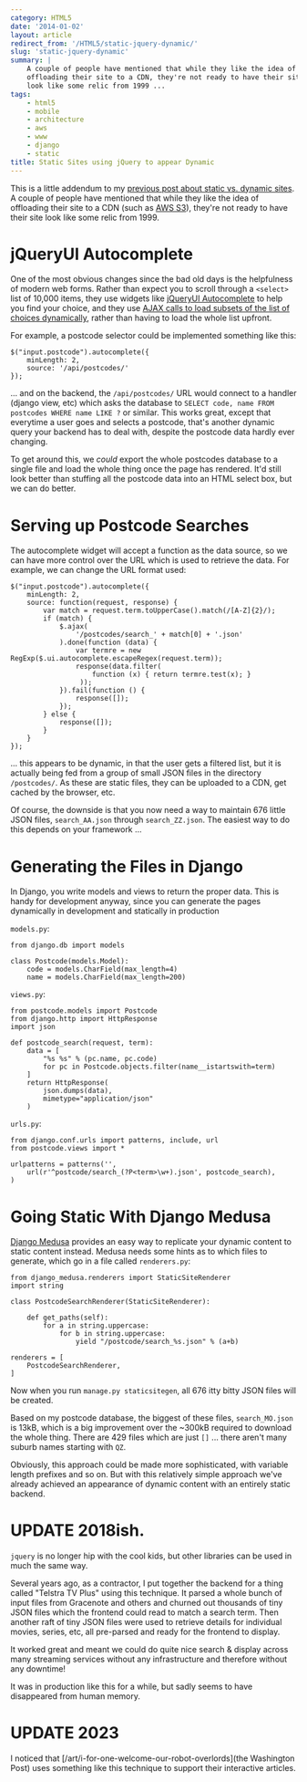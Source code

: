 ```yaml
---
category: HTML5
date: '2014-01-02'
layout: article
redirect_from: '/HTML5/static-jquery-dynamic/'
slug: 'static-jquery-dynamic'
summary: |
    A couple of people have mentioned that while they like the idea of
    offloading their site to a CDN, they're not ready to have their site
    look like some relic from 1999 ...
tags:
    - html5
    - mobile
    - architecture
    - aws
    - www
    - django
    - static
title: Static Sites using jQuery to appear Dynamic
---
```


This is a little addendum to my [previous post about static vs. dynamic
sites](../static-vs-dynamic-sites/). A couple of people have
mentioned that while they like the idea of offloading their site to a
CDN (such as [AWS S3](http://aws.amazon.com/s3/)), they're not ready to
have their site look like some relic from 1999.

jQueryUI Autocomplete
=====================

One of the most obvious changes since the bad old days is the
helpfulness of modern web forms. Rather than expect you to scroll
through a `<select>` list of 10,000 items, they use widgets like
[jQueryUI Autocomplete](http://jqueryui.com/autocomplete/) to help you
find your choice, and they use [AJAX calls to load subsets of the list
of choices
dynamically](http://api.jqueryui.com/autocomplete/#option-source),
rather than having to load the whole list upfront.

For example, a postcode selector could be implemented something like
this:

    $("input.postcode").autocomplete({
        minLength: 2,
        source: '/api/postcodes/'
    });

... and on the backend, the `/api/postcodes/` URL would connect to a
handler (django view, etc) which asks the database to
`SELECT code, name FROM postcodes WHERE name LIKE ?` or similar. This
works great, except that everytime a user goes and selects a postcode,
that's another dynamic query your backend has to deal with, despite the
postcode data hardly ever changing.

To get around this, we *could* export the whole postcodes database to a
single file and load the whole thing once the page has rendered. It'd
still look better than stuffing all the postcode data into an HTML
select box, but we can do better.

Serving up Postcode Searches
============================

The autocomplete widget will accept a function as the data source, so we
can have more control over the URL which is used to retrieve the data.
For example, we can change the URL format used:

    $("input.postcode").autocomplete({
        minLength: 2,
        source: function(request, response) {
            var match = request.term.toUpperCase().match(/[A-Z]{2}/);
            if (match) {
                $.ajax(
                    '/postcodes/search_' + match[0] + '.json'
                ).done(function (data) {
                    var termre = new RegExp($.ui.autocomplete.escapeRegex(request.term));
                    response(data.filter(
                        function (x) { return termre.test(x); }
                     ));
                }).fail(function () {
                    response([]);
                });
            } else {
                response([]);
            }
        }
    });

... this appears to be dynamic, in that the user gets a filtered list,
but it is actually being fed from a group of small JSON files in the
directory `/postcodes/`. As these are static files, they can be uploaded
to a CDN, get cached by the browser, etc.

Of course, the downside is that you now need a way to maintain 676
little JSON files, `search_AA.json` through `search_ZZ.json`. The
easiest way to do this depends on your framework ...

Generating the Files in Django
==============================

In Django, you write models and views to return the proper data. This is
handy for development anyway, since you can generate the pages
dynamically in development and statically in production

`models.py`:

    from django.db import models

    class Postcode(models.Model):
        code = models.CharField(max_length=4)
        name = models.CharField(max_length=200)

`views.py`:

    from postcode.models import Postcode
    from django.http import HttpResponse
    import json

    def postcode_search(request, term):
        data = [
            "%s %s" % (pc.name, pc.code)
            for pc in Postcode.objects.filter(name__istartswith=term)
        ]
        return HttpResponse(
            json.dumps(data),
            mimetype="application/json"
        )

`urls.py`:

    from django.conf.urls import patterns, include, url
    from postcode.views import *

    urlpatterns = patterns('',
        url(r'^postcode/search_(?P<term>\w+).json', postcode_search),
    )

Going Static With Django Medusa
===============================

[Django Medusa](https://github.com/mtigas/django-medusa/) provides an
easy way to replicate your dynamic content to static content instead.
Medusa needs some hints as to which files to generate, which go in a
file called `renderers.py`:

    from django_medusa.renderers import StaticSiteRenderer
    import string

    class PostcodeSearchRenderer(StaticSiteRenderer):

        def get_paths(self):
            for a in string.uppercase:
                for b in string.uppercase:
                    yield "/postcode/search_%s.json" % (a+b)

    renderers = [
        PostcodeSearchRenderer,
    ]

Now when you run `manage.py staticsitegen`, all 676 itty bitty JSON
files will be created.

Based on my postcode database, the biggest of these files,
`search_MO.json` is 13kB, which is a big improvement over the \~300kB
required to download the whole thing. There are 429 files which are just
`[]` ... there aren't many suburb names starting with `QZ`.

Obviously, this approach could be made more sophisticated, with variable
length prefixes and so on. But with this relatively simple approach
we've already achieved an appearance of dynamic content with an entirely
static backend.


# UPDATE 2018ish.

`jquery` is no longer hip with the cool kids, but other libraries can be used in
much the same way.

Several years ago, as a contractor, I put together the backend for a thing called
"Telstra TV Plus" using this technique.  It parsed a whole bunch of 
input files from Gracenote and others and churned out thousands of 
tiny JSON files which the frontend could read to match a search term.  Then 
another raft of tiny JSON files were used to retrieve details for individual
movies, series, etc, all pre-parsed and ready for the frontend to display.

It worked great and meant we could do quite nice search & display across many 
streaming services without any infrastructure and therefore without any downtime!

It was in production like this for a while,
but sadly seems to have disappeared from human memory.

# UPDATE 2023

I noticed that [/art/i-for-one-welcome-our-robot-overlords](the Washington Post)
uses something like this technique to support their interactive articles.
